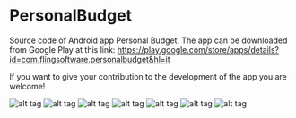 # PersonalBudget
Source code of Android app Personal Budget.
The app can be downloaded from Google Play at this link: https://play.google.com/store/apps/details?id=com.flingsoftware.personalbudget&hl=it

If you want to give your contribution to the development of the app you are welcome!

![alt tag](https://cloud.githubusercontent.com/assets/8618582/25583104/a8a55c62-2e90-11e7-8879-dc858229e8c3.jpg) ![alt tag](https://cloud.githubusercontent.com/assets/8618582/25583105/a8a85c50-2e90-11e7-8381-43c8c80b167c.jpg) ![alt tag](https://cloud.githubusercontent.com/assets/8618582/25583106/a8aeff92-2e90-11e7-99b3-79b7cfe3f5bd.jpg) ![alt tag](https://cloud.githubusercontent.com/assets/8618582/25583107/a8b41ff4-2e90-11e7-9e8d-47e60fdda136.jpg) ![alt tag](https://cloud.githubusercontent.com/assets/8618582/25583108/a8bc46de-2e90-11e7-8c84-9cdab032ba7a.jpg) ![alt tag](https://cloud.githubusercontent.com/assets/8618582/25583109/a8c83304-2e90-11e7-9d17-3931471f28ec.jpg) ![alt tag](https://cloud.githubusercontent.com/assets/8618582/25583110/a8c83e80-2e90-11e7-8d8a-ed08cf6dd4c5.jpg)
